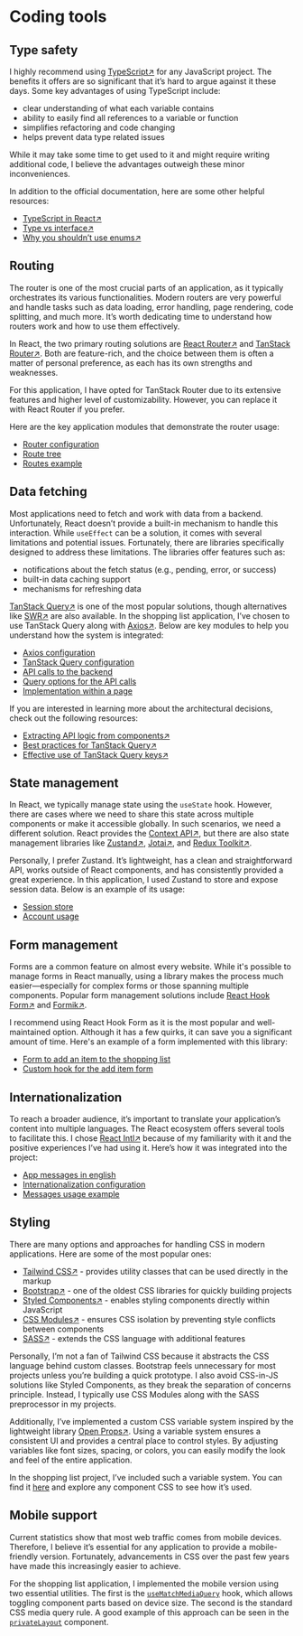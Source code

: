 # Coding tools

## Type safety

I highly recommend using [TypeScript↗](https://www.typescriptlang.org/) for any JavaScript project. The benefits it offers are so significant that it’s hard to argue against it these days. Some key advantages of using TypeScript include:

- clear understanding of what each variable contains
- ability to easily find all references to a variable or function
- simplifies refactoring and code changing
- helps prevent data type related issues

While it may take some time to get used to it and might require writing additional code, I believe the advantages outweigh these minor inconveniences.

In addition to the official documentation, here are some other helpful resources:

- [TypeScript in React↗](https://www.youtube.com/watch?v=TPACABQTHvM)
- [Type vs interface↗](https://www.youtube.com/watch?v=Idf0zh9f3qQ)
- [Why you shouldn’t use enums↗](https://www.youtube.com/watch?v=3aUHskjF7pc)

## Routing

The router is one of the most crucial parts of an application, as it typically orchestrates its various functionalities. Modern routers are very powerful and handle tasks such as data loading, error handling, page rendering, code splitting, and much more. It’s worth dedicating time to understand how routers work and how to use them effectively.

In React, the two primary routing solutions are [React Router↗](https://reactrouter.com/) and [TanStack Router↗](https://tanstack.com/router/latest). Both are feature-rich, and the choice between them is often a matter of personal preference, as each has its own strengths and weaknesses.

For this application, I have opted for TanStack Router due to its extensive features and higher level of customizability. However, you can replace it with React Router if you prefer.

Here are the key application modules that demonstrate the router usage:

- [Router configuration](../src/router/routerProvider.tsx)
- [Route tree](../src/router/routesConfig.tsx)
- [Routes example](../src/features/shoppingLists/index.tsx)

## Data fetching

Most applications need to fetch and work with data from a backend. Unfortunately, React doesn’t provide a built-in mechanism to handle this interaction. While `useEffect` can be a solution, it comes with several limitations and potential issues. Fortunately, there are libraries specifically designed to address these limitations. The libraries offer features such as:

- notifications about the fetch status (e.g., pending, error, or success)
- built-in data caching support
- mechanisms for refreshing data

[TanStack Query↗](https://tanstack.com/query/latest) is one of the most popular solutions, though alternatives like [SWR↗](https://swr.vercel.app/) are also available. In the shopping list application, I’ve chosen to use TanStack Query along with [Axios↗](https://axios-http.com/docs/intro). Below are key modules to help you understand how the system is integrated:

- [Axios configuration](../src/api/axiosProvider.ts)
- [TanStack Query configuration](../src/api/queryProvider.tsx)
- [API calls to the backend](../src/features/shoppingLists/api/shoppingListsApi.ts)
- [Query options for the API calls](../src/features/shoppingLists/api/shoppingListsQueries.ts)
- [Implementation within a page](../src/features/shoppingLists/pages/shoppingListsPage.tsx)

If you are interested in learning more about the architectural decisions, check out the following resources:

- [Extracting API logic from components↗](https://profy.dev/article/react-architecture-api-layer)
- [Best practices for TanStack Query↗](https://www.reddit.com/r/reactjs/comments/18z3nsi/comment/kgfz6uz/?utm_source=share&utm_medium=web3x&utm_name=web3xcss&utm_term=1&rdt=51317)
- [Effective use of TanStack Query keys↗](https://tkdodo.eu/blog/effective-react-query-keys)

## State management

In React, we typically manage state using the `useState` hook. However, there are cases where we need to share this state across multiple components or make it accessible globally. In such scenarios, we need a different solution. React provides the [Context API↗](https://react.dev/reference/react/createContext), but there are also state management libraries like [Zustand↗](https://github.com/pmndrs/zustand), [Jotai↗](https://jotai.org/), and [Redux Toolkit↗](https://redux-toolkit.js.org/).

Personally, I prefer Zustand. It’s lightweight, has a clean and straightforward API, works outside of React components, and has consistently provided a great experience. In this application, I used Zustand to store and expose session data. Below is an example of its usage:

- [Session store](../src/stores/sessionStore/sessionStore.ts)
- [Account usage](../src/features/bootstrap/components/privateLayout/toolbar/profileDropdown.tsx)

## Form management

Forms are a common feature on almost every website. While it's possible to manage forms in React manually, using a library makes the process much easier—especially for complex forms or those spanning multiple components. Popular form management solutions include [React Hook Form↗](https://react-hook-form.com/) and [Formik↗](https://formik.org/).

I recommend using React Hook Form as it is the most popular and well-maintained option. Although it has a few quirks, it can save you a significant amount of time. Here's an example of a form implemented with this library:

- [Form to add an item to the shopping list](../src/features/shoppingLists/components/shoppingListView/itemsCard/addItemForm/addItemForm.tsx)
- [Custom hook for the add item form](../src/features/shoppingLists/components/shoppingListView/itemsCard/addItemForm/useAddItemForm.ts)

## Internationalization

To reach a broader audience, it’s important to translate your application’s content into multiple languages. The React ecosystem offers several tools to facilitate this. I chose [React Intl↗](https://formatjs.github.io/) because of my familiarity with it and the positive experiences I’ve had using it. Here’s how it was integrated into the project:

- [App messages in english](../src/assets/i18n/i18n-en_US.json)
- [Internationalization configuration](../src/i18n/i18nProvider.tsx)
- [Messages usage example](../src/features/shoppingLists/components/shoppingListView/itemsCard/itemsStatsView/itemsStatsView.tsx)

## Styling

There are many options and approaches for handling CSS in modern applications. Here are some of the most popular ones:

- [Tailwind CSS↗](https://tailwindcss.com/) - provides utility classes that can be used directly in the markup
- [Bootstrap↗](https://getbootstrap.com/) - one of the oldest CSS libraries for quickly building projects
- [Styled Components↗](https://styled-components.com/) - enables styling components directly within JavaScript
- [CSS Modules↗](https://github.com/css-modules/css-modules) - ensures CSS isolation by preventing style conflicts between components
- [SASS↗](https://sass-lang.com/) - extends the CSS language with additional features

Personally, I’m not a fan of Tailwind CSS because it abstracts the CSS language behind custom classes. Bootstrap feels unnecessary for most projects unless you’re building a quick prototype. I also avoid CSS-in-JS solutions like Styled Components, as they break the separation of concerns principle. Instead, I typically use CSS Modules along with the SASS preprocessor in my projects.

Additionally, I’ve implemented a custom CSS variable system inspired by the lightweight library [Open Props↗](https://open-props.style/). Using a variable system ensures a consistent UI and provides a central place to control styles. By adjusting variables like font sizes, spacing, or colors, you can easily modify the look and feel of the entire application.

In the shopping list project, I’ve included such a variable system. You can find it [here](../src/styles/varSystem) and explore any component CSS to see how it’s used.

## Mobile support

Current statistics show that most web traffic comes from mobile devices. Therefore, I believe it’s essential for any application to provide a mobile-friendly version. Fortunately, advancements in CSS over the past few years have made this increasingly easier to achieve.

For the shopping list application, I implemented the mobile version using two essential utilities. The first is the [`useMatchMediaQuery`](../src/hooks/useMatchMediaQuery.ts) hook, which allows toggling component parts based on device size. The second is the standard CSS media query rule. A good example of this approach can be seen in the [`privateLayout`](../src/features/bootstrap/components/privateLayout/privateLayout.tsx) component.
